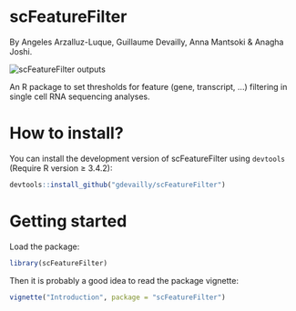 # scFeatureFilter
By Angeles Arzalluz-Luque, Guillaume Devailly, Anna Mantsoki & Anagha Joshi.

![scFeatureFilter outputs](inst/figure1_small.png)


An R package to set thresholds for feature (gene, transcript, ...) filtering in single cell RNA sequencing analyses.

# How to install?
You can install the development version of scFeatureFilter using `devtools` (Require R version ≥ 3.4.2):
```R
devtools::install_github("gdevailly/scFeatureFilter")
```

# Getting started
Load the package:
```R
library(scFeatureFilter)
```

Then it is probably a good idea to read the package vignette:
```R
vignette("Introduction", package = "scFeatureFilter")
```
